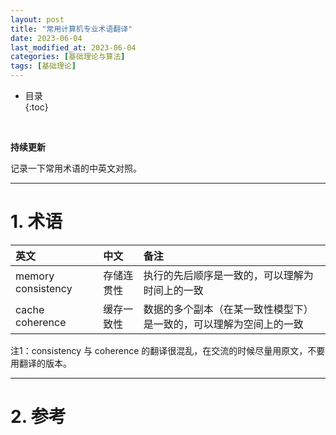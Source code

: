 ```yaml
---
layout: post
title: "常用计算机专业术语翻译"
date: 2023-06-04
last_modified_at: 2023-06-04
categories: [基础理论与算法]
tags: [基础理论]
---
```


* 目录  
{:toc}
<br/>

**持续更新**   

记录一下常用术语的中英文对照。   

---

# 1. 术语 

|英文|中文|备注|
|:--|:--|:--|
|memory consistency|存储连贯性|执行的先后顺序是一致的，可以理解为时间上的一致|
|cache coherence|缓存一致性|数据的多个副本（在某一致性模型下）是一致的，可以理解为空间上的一致|


注1：consistency 与 coherence 的翻译很混乱，在交流的时候尽量用原文，不要用翻译的版本。   


---

# 2. 参考

